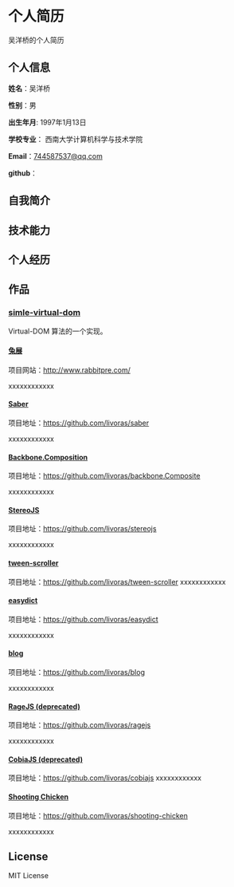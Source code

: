 个人简历
======================
吴洋桥的个人简历

## 个人信息

**姓名**：吴洋桥

**性别**：男  

**出生年月**: 1997年1月13日

**学校专业**： 西南大学计算机科学与技术学院

**Email**：744587537@qq.com

**github**：


## 自我简介



## 技术能力



## 个人经历


## 作品

### [simle-virtual-dom](https://github.com/livoras/simple-virtual-dom)
Virtual-DOM 算法的一个实现。

#### [兔展](http://www.rabbitpre.com/)
项目网站：http://www.rabbitpre.com/

xxxxxxxxxxxx

#### [Saber](https://github.com/livoras/saber)
项目地址：https://github.com/livoras/saber

xxxxxxxxxxxx
#### [Backbone.Composition](https://github.com/livoras/backbone.Composite)
项目地址：https://github.com/livoras/backbone.Composite

xxxxxxxxxxxx
#### [StereoJS](https://github.com/livoras/stereojs)
项目地址：https://github.com/livoras/stereojs

xxxxxxxxxxxx
#### [tween-scroller](https://github.com/livoras/tween-scroller)
项目地址：https://github.com/livoras/tween-scroller
xxxxxxxxxxxx
#### [easydict](https://github.com/livoras/easydict)
项目地址：https://github.com/livoras/easydict

xxxxxxxxxxxx

#### [blog](https://github.com/livoras/blog)
项目地址：https://github.com/livoras/blog

xxxxxxxxxxxx

#### [RageJS (deprecated)](https://github.com/livoras/ragejs)
项目地址：https://github.com/livoras/ragejs

xxxxxxxxxxxx
#### [CobiaJS (deprecated)](https://github.com/livoras/cobiajs)
项目地址：https://github.com/livoras/cobiajs
xxxxxxxxxxxx
#### [Shooting Chicken](https://github.com/livoras/shooting-chicken)
项目地址：https://github.com/livoras/shooting-chicken

xxxxxxxxxxxx

## License
MIT License
